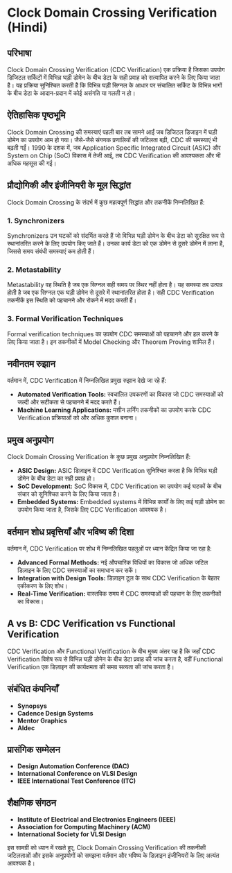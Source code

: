 # Clock Domain Crossing Verification (Hindi)

## परिभाषा
Clock Domain Crossing Verification (CDC Verification) एक प्रक्रिया है जिसका उपयोग डिजिटल सर्किटों में विभिन्न घड़ी डोमेन के बीच डेटा के सही प्रवाह को सत्यापित करने के लिए किया जाता है। यह प्रक्रिया सुनिश्चित करती है कि विभिन्न घड़ी सिग्नल के आधार पर संचालित सर्किट के विभिन्न भागों के बीच डेटा के आदान-प्रदान में कोई असंगति या गलती न हो।   

## ऐतिहासिक पृष्ठभूमि
Clock Domain Crossing की समस्याएं पहली बार तब सामने आईं जब डिजिटल डिजाइन में घड़ी डोमेन का उपयोग आम हो गया। जैसे-जैसे संगणक प्रणालियों की जटिलता बढ़ी, CDC की समस्याएं भी बढ़ती गईं। 1990 के दशक में, जब Application Specific Integrated Circuit (ASIC) और System on Chip (SoC) विकास में तेजी आई, तब CDC Verification की आवश्यकता और भी अधिक महसूस की गई।  

## प्रौद्योगिकी और इंजीनियरी के मूल सिद्धांत
Clock Domain Crossing के संदर्भ में कुछ महत्वपूर्ण सिद्धांत और तकनीकें निम्नलिखित हैं:

### 1. Synchronizers
Synchronizers उन घटकों को संदर्भित करते हैं जो विभिन्न घड़ी डोमेन के बीच डेटा को सुरक्षित रूप से स्थानांतरित करने के लिए उपयोग किए जाते हैं। उनका कार्य डेटा को एक डोमेन से दूसरे डोमेन में लाना है, जिससे समय संबंधी समस्याएं कम होती हैं।

### 2. Metastability
Metastability वह स्थिति है जब एक सिग्नल सही समय पर स्थिर नहीं होता है। यह समस्या तब उत्पन्न होती है जब एक सिग्नल एक घड़ी डोमेन से दूसरे में स्थानांतरित होता है। सही CDC Verification तकनीकें इस स्थिति को पहचानने और रोकने में मदद करती हैं।

### 3. Formal Verification Techniques
Formal verification techniques का उपयोग CDC समस्याओं को पहचानने और हल करने के लिए किया जाता है। इन तकनीकों में Model Checking और Theorem Proving शामिल हैं।

## नवीनतम रुझान
वर्तमान में, CDC Verification में निम्नलिखित प्रमुख रुझान देखे जा रहे हैं:

- **Automated Verification Tools:** स्वचालित उपकरणों का विकास जो CDC समस्याओं को जल्दी और सटीकता से पहचानने में मदद करते हैं।
- **Machine Learning Applications:** मशीन लर्निंग तकनीकों का उपयोग करके CDC Verification प्रक्रियाओं को और अधिक कुशल बनाना।
  
## प्रमुख अनुप्रयोग
Clock Domain Crossing Verification के कुछ प्रमुख अनुप्रयोग निम्नलिखित हैं:

- **ASIC Design:** ASIC डिज़ाइन में CDC Verification सुनिश्चित करता है कि विभिन्न घड़ी डोमेन के बीच डेटा का सही प्रवाह हो।
- **SoC Development:** SoC विकास में, CDC Verification का उपयोग कई घटकों के बीच संचार को सुनिश्चित करने के लिए किया जाता है।
- **Embedded Systems:** Embedded systems में विभिन्न कार्यों के लिए कई घड़ी डोमेन का उपयोग किया जाता है, जिसके लिए CDC Verification आवश्यक है।

## वर्तमान शोध प्रवृत्तियाँ और भविष्य की दिशा
वर्तमान में, CDC Verification पर शोध में निम्नलिखित पहलुओं पर ध्यान केंद्रित किया जा रहा है:

- **Advanced Formal Methods:** नई औपचारिक विधियों का विकास जो अधिक जटिल डिज़ाइन के लिए CDC समस्याओं का समाधान कर सकें।
- **Integration with Design Tools:** डिज़ाइन टूल के साथ CDC Verification के बेहतर एकीकरण के लिए शोध।
- **Real-Time Verification:** वास्तविक समय में CDC समस्याओं की पहचान के लिए तकनीकों का विकास।

## A vs B: CDC Verification vs Functional Verification
CDC Verification और Functional Verification के बीच मुख्य अंतर यह है कि जहाँ CDC Verification विशेष रूप से विभिन्न घड़ी डोमेन के बीच डेटा प्रवाह की जांच करता है, वहीं Functional Verification एक डिज़ाइन की कार्यक्षमता की समग्र सत्यता की जांच करता है। 

## संबंधित कंपनियाँ
- **Synopsys**
- **Cadence Design Systems**
- **Mentor Graphics**
- **Aldec**

## प्रासंगिक सम्मेलन
- **Design Automation Conference (DAC)**
- **International Conference on VLSI Design**
- **IEEE International Test Conference (ITC)**

## शैक्षणिक संगठन
- **Institute of Electrical and Electronics Engineers (IEEE)**
- **Association for Computing Machinery (ACM)**
- **International Society for VLSI Design**

इस सामग्री को ध्यान में रखते हुए, Clock Domain Crossing Verification की तकनीकी जटिलताओं और इसके अनुप्रयोगों को समझना वर्तमान और भविष्य के डिज़ाइन इंजीनियरों के लिए अत्यंत आवश्यक है।